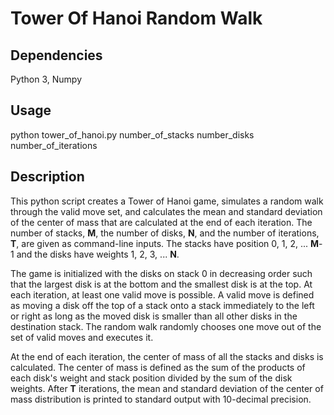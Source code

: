 # Tower Of Hanoi Random Walk

## Dependencies
Python 3, Numpy

## Usage
python tower_of_hanoi.py number_of_stacks number_disks number_of_iterations

## Description
This python script creates a Tower of Hanoi game, simulates a random walk through the valid move set, and calculates the mean and standard deviation of the center of mass that are calculated at the end of each iteration. The number of stacks, **M**, the number of disks, **N**, and the number of iterations, **T**, are given as command-line inputs. The stacks have position 0, 1, 2, ... **M**-1 and the disks have weights 1, 2, 3, ... **N**. 

The game is initialized with the disks on stack 0 in decreasing order such that the largest disk is at the bottom and the smallest disk is at the top. At each iteration, at least one valid move is possible. A valid move is defined as moving a disk off the top of a stack onto a stack immediately to the left or right as long as the moved disk is smaller than all other disks in the destination stack. The random walk randomly chooses one move out of the set of valid moves and executes it.

At the end of each iteration, the center of mass of all the stacks and disks is calculated. The center of mass is defined as the sum of the products of each disk's weight and stack position divided by the sum of the disk weights. After **T** iterations, the mean and standard deviation of the center of mass distribution is printed to standard output with 10-decimal precision.
